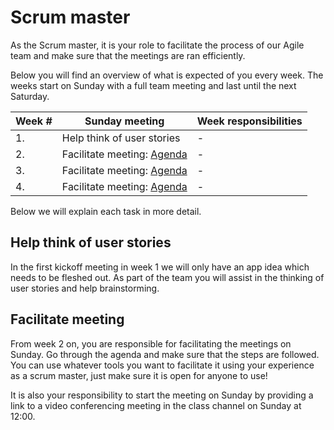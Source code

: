 # Scrum master

As the Scrum master, it is your role to facilitate the process of our Agile team and make sure that the meetings are ran efficiently.

Below you will find an overview of what is expected of you every week. The weeks start on Sunday with a full team meeting and last until the next Saturday.

| Week # | Sunday meeting                                 | Week responsibilities |
| ------ | ---------------------------------------------- | --------------------- |
| 1.     | Help think of user stories                     | -                     |
| 2.     | Facilitate meeting: [Agenda](/week2/README.md) | -                     |
| 3.     | Facilitate meeting: [Agenda](/week3/README.md) | -                     |
| 4.     | Facilitate meeting: [Agenda](/week4/README.md) | -                     |

Below we will explain each task in more detail.

## Help think of user stories

In the first kickoff meeting in week 1 we will only have an app idea which needs to be fleshed out. As part of the team you will assist in the thinking of user stories and help brainstorming.

## Facilitate meeting

From week 2 on, you are responsible for facilitating the meetings on Sunday. Go through the agenda and make sure that the steps are followed. You can use whatever tools you want to facilitate it using your experience as a scrum master, just make sure it is open for anyone to use!

It is also your responsibility to start the meeting on Sunday by providing a link to a video conferencing meeting in the class channel on Sunday at 12:00.
